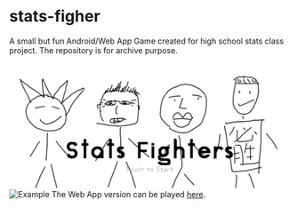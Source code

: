 # stats-figher
A small but fun Android/Web App Game created for high school stats class project. The repository is for archive purpose.
![Front Page](./img/screenshot1.jpg)
![Example](.img/screenshot2.jpg)
The Web App version can be played [here](http://www.enoeht.xyz).

